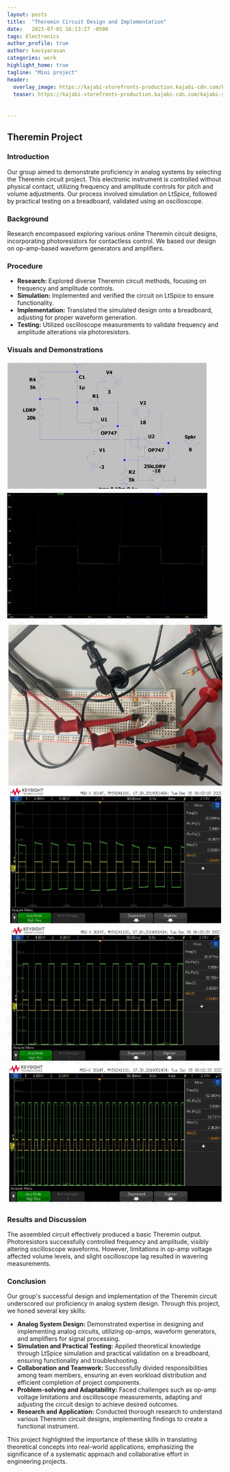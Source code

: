 ```yaml
---
layout: posts
title:  "Theremin Circuit Design and Implementation"
date:   2023-07-01 16:13:27 -0500
tags: Electronics
author_profile: true
author: kaviyarasan
categories: work
highlight_home: true
tagline: "Mini project"
header:
  overlay_image: https://kajabi-storefronts-production.kajabi-cdn.com/kajabi-storefronts-production/blogs/21727/images/nx4RQXkhSEGgIHFZIBDC_How-Scientists-View-Quantum-Physics_QBS_Featured.webp
  teaser: https://kajabi-storefronts-production.kajabi-cdn.com/kajabi-storefronts-production/blogs/21727/images/nx4RQXkhSEGgIHFZIBDC_How-Scientists-View-Quantum-Physics_QBS_Featured.webp
  
  
---
```

## Theremin Project

### Introduction
Our group aimed to demonstrate proficiency in analog systems by selecting the Theremin circuit project. This electronic instrument is controlled without physical contact, utilizing frequency and amplitude controls for pitch and volume adjustments. Our process involved simulation on LtSpice, followed by practical testing on a breadboard, validated using an oscilloscope.

### Background
Research encompassed exploring various online Theremin circuit designs, incorporating photoresistors for contactless control. We based our design on op-amp-based waveform generators and amplifiers.

### Procedure
- **Research:** Explored diverse Theremin circuit methods, focusing on frequency and amplitude controls.
- **Simulation:** Implemented and verified the circuit on LtSpice to ensure functionality.
- **Implementation:** Translated the simulated design onto a breadboard, adjusting for proper waveform generation.
- **Testing:** Utilized oscilloscope measurements to validate frequency and amplitude alterations via photoresistors.


### Visuals and Demonstrations
 
![Circuit_design_on_LTspice](/assets/images/LTSpicedesign.jpeg)
![Simulation_on_LTspice](/assets/images/LTSpice_simulation.jpeg)
![circuit_design](/assets/images/circuit.jpeg)
![simulation](/assets/images/normal_SS.jpeg)
![simulation](/assets/images/Changing_SS.jpeg)
![simulation](/assets/images/AmpChang_SS.jpeg)

### Results and Discussion
The assembled circuit effectively produced a basic Theremin output. Photoresistors successfully controlled frequency and amplitude, visibly altering oscilloscope waveforms. However, limitations in op-amp voltage affected volume levels, and slight oscilloscope lag resulted in wavering measurements.

### Conclusion
Our group's successful design and implementation of the Theremin circuit underscored our proficiency in analog system design. Through this project, we honed several key skills:

- **Analog System Design:** Demonstrated expertise in designing and implementing analog circuits, utilizing op-amps, waveform generators, and amplifiers for signal processing.
- **Simulation and Practical Testing:** Applied theoretical knowledge through LtSpice simulation and practical validation on a breadboard, ensuring functionality and troubleshooting.
- **Collaboration and Teamwork:** Successfully divided responsibilities among team members, ensuring an even workload distribution and efficient completion of project components.
- **Problem-solving and Adaptability:** Faced challenges such as op-amp voltage limitations and oscilloscope measurements, adapting and adjusting the circuit design to achieve desired outcomes.
- **Research and Application:** Conducted thorough research to understand various Theremin circuit designs, implementing findings to create a functional instrument.

This project highlighted the importance of these skills in translating theoretical concepts into real-world applications, emphasizing the significance of a systematic approach and collaborative effort in engineering projects.

